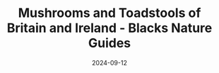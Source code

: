 ---
url: /resources/bookshelf/mushrooms-and-toadstools-of-britain-and-ireland-blacks-nature-guides
title: Mushrooms and Toadstools of Britain and Ireland - Blacks Nature Guides
linkTitle: Mushrooms and Toadstools of Britain and Ireland
fdtype:
layout:
description: 
date: 2024-09-12
commentable: true
show_breadcrumb: true
image:
  preview_only: false
authors:
  - admin
categories:
  - 
tags:
  - books
---
